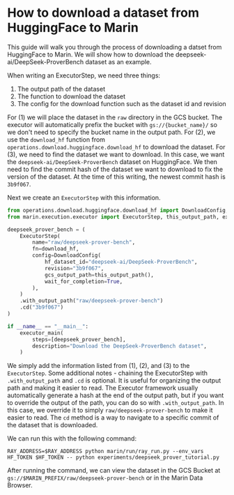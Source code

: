 # How to download a dataset from HuggingFace to Marin

This guide will walk you through the process of downloading a datset from HuggingFace to Marin. We will
show how to download the deepseek-ai/DeepSeek-ProverBench dataset as an example.


When writing an ExecutorStep, we need three things:
1. The output path of the dataset
2. The function to download the dataset
3. The config for the download function such as the dataset id and revision


For (1) we will place the dataset in the `raw` directory in the GCS bucket. The executor will automatically prefix the bucket with
`gs://{bucket_name}/` so we don't need to specify the bucket name in the output path. For (2), we use the `download_hf` function from `operations.download.huggingface.download_hf` to download the dataset. For (3), we need to find the dataset we want to download. In this case, we want the `deepseek-ai/DeepSeek-ProverBench` dataset on HuggingFace. We then need to find the commit hash of the dataset we want to download to fix the version of the dataset. At the time of this writing, the newest commit hash is `3b9f067`.


Next we create an `ExecutorStep` with this information.

```python
from operations.download.huggingface.download_hf import DownloadConfig, download_hf
from marin.execution.executor import ExecutorStep, this_output_path, executor_main

deepseek_prover_bench = (
    ExecutorStep(
        name="raw/deepseek-prover-bench",
        fn=download_hf,
        config=DownloadConfig(
            hf_dataset_id="deepseek-ai/DeepSeek-ProverBench",
            revision="3b9f067",
            gcs_output_path=this_output_path(),
            wait_for_completion=True,
        ),
    )
    .with_output_path("raw/deepseek-prover-bench")
    .cd("3b9f067")
)

if __name__ == "__main__":
    executor_main(
        steps=[deepseek_prover_bench],
        description="Download the DeepSeek-ProverBench dataset",
    )
```

We simply add the information listed from (1), (2), and (3) to the `ExecutorStep`. Some additional notes - chaining the ExecutorStep
with `.with_output_path` and `.cd` is optional. It is useful for organizing the output path and making it easier to read. The Executor framework usually automatically generate a hash at the end of the output path, but if you want to override the output of the path, you can do so with `.with_output_path`. In this case, we override it to simply `raw/deepseek-prover-bench` to make it easier to read. The `cd` method is a way to navigate to a specific commit of the dataset that is downloaded.

We can run this with the following command:
```
RAY_ADDRESS=$RAY_ADDRESS python marin/run/ray_run.py --env_vars HF_TOKEN $HF_TOKEN -- python experiments/deepseek_prover_tutorial.py
```

After running the command, we can view the dataset in the GCS Bucket at `gs://$MARIN_PREFIX/raw/deepseek-prover-bench` or in the Marin Data Browser.

